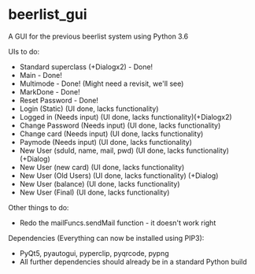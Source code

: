 # beerlist_gui
A GUI for the previous beerlist system using Python 3.6

UIs to do:
 - Standard superclass (+Dialogx2) - Done!
 - Main - Done!
 - Multimode - Done! (Might need a revisit, we'll see) 
 - MarkDone - Done!
 - Reset Password - Done!
 - Login (Static) (UI done, lacks functionality)
 - Logged in (Needs input) (UI done, lacks functionality)(+Dialogx2) 
 - Change Password (Needs input) (UI done, lacks functionality)
 - Change card (Needs input) (UI done, lacks functionality)
 - Paymode (Needs input) (UI done, lacks functionality)
 - New User (sduId, name, mail, pwd) (UI done, lacks functionality) (+Dialog)
 - New User (new card) (UI done, lacks functionality)
 - New User (Old Users) (UI done, lacks functionality) (+Dialog)
 - New User (balance) (UI done, lacks functionality)
 - New User (Final) (UI done, lacks functionality)
 
Other things to do:
 - Redo the mailFuncs.sendMail function - it doesn't work right

Dependencies (Everything can now be installed using PIP3): 
 - PyQt5, pyautogui, pyperclip, pyqrcode, pypng
 - All further dependencies should already be in a standard Python build
